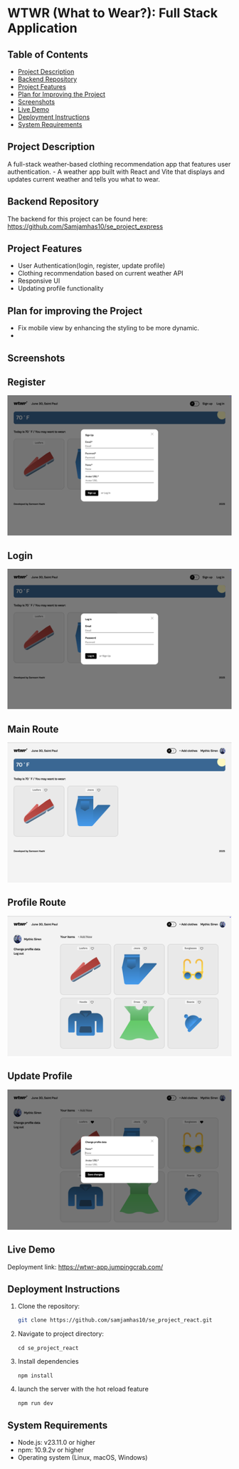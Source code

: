 # WTWR (What to Wear?): Full Stack Application

## Table of Contents

- [Project Description](#project-description)
- [Backend Repository](#backend-repository)
- [Project Features](#project-features)
- [Plan for Improving the Project](#plan-for-improving-the-project)
- [Screenshots](#screenshots)
- [Live Demo](#live-demo)
- [Deployment Instructions](#deployment-instructions)
- [System Requirements](#system-requirements)

## Project Description

A full-stack weather-based clothing recommendation app that features user authentication. - A weather app built with React and Vite that displays and updates current weather and tells you what to wear.

## Backend Repository

The backend for this project can be found here: https://github.com/Samjamhas10/se_project_express

## Project Features

- User Authentication(login, register, update profile)
- Clothing recommendation based on current weather API
- Responsive UI
- Updating profile functionality

## Plan for improving the Project

- Fix mobile view by enhancing the styling to be more dynamic.
- 

## Screenshots

## Register

![Register Screenshot](register-modal.png)

## Login

![Login Screenshot](login-modal.png)

## Main Route

![Main Screenshot](main-route.png)

## Profile Route

![Profile Screenshot](profile-route.png)

## Update Profile

![Update Screenshot](update-profile.png)

## Live Demo

Deployment link: https://wtwr-app.jumpingcrab.com/

## Deployment Instructions

1. Clone the repository:

   ```bash
   git clone https://github.com/samjamhas10/se_project_react.git
   ```

2. Navigate to project directory:

   `cd se_project_react`

3. Install dependencies

   `npm install`

4. launch the server with the hot reload feature

   `npm run dev`

## System Requirements

- Node.js: v23.11.0 or higher
- npm: 10.9.2v or higher
- Operating system (Linux, macOS, Windows)




